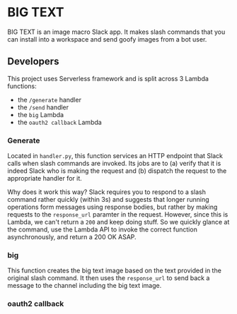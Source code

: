 # BIG TEXT

BIG TEXT is an image macro Slack app. It makes slash commands that you can install
into a workspace and send goofy images from a bot user.

## Developers

This project uses Serverless framework and is split across 3 Lambda functions:
- the `/generate` handler
- the `/send` handler
- the `big` Lambda
- the `oauth2 callback` Lambda

### Generate
Located in `handler.py`, this function services an HTTP endpoint that Slack calls
when slash commands are invoked. Its jobs are to (a) verify that it is indeed Slack
who is making the request and (b) dispatch the request to the appropriate handler
for it.

Why does it work this way? Slack requires you to respond to a slash command rather
quickly (within 3s) and suggests that longer running operations form messages using
response bodies, but rather by making requests to the `response_url` paramter in
the request. However, since this is Lambda, we can't return a `200` and keep doing
stuff. So we quickly glance at the command, use the Lambda API to invoke the correct
function asynchronously, and return a 200 OK ASAP.

### big
This function creates the big text image based on the text provided in the original
slash command. It then uses the `response_url` to send back a message to the channel
including the big text image.

### oauth2 callback


